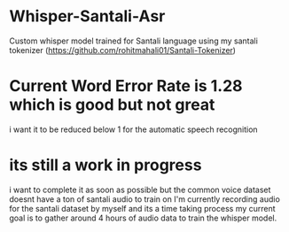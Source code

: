 # Whisper-Santali-Asr 
Custom whisper model trained for Santali language using my santali tokenizer (https://github.com/rohitmahali01/Santali-Tokenizer)
# Current Word Error Rate is 1.28 which is good but not great
i want it to be reduced below 1 for the automatic speech recognition

# its still a work in progress
i want to complete it as soon as possible but the common voice dataset doesnt have a ton of santali audio to train on
I'm currently recording audio for the santali dataset by myself and its a time taking process
my current goal is to gather around 4 hours of audio data to train the whisper model.
